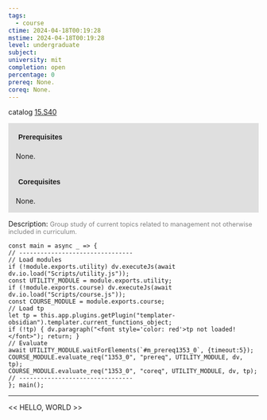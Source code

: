 ```yaml
---
tags:
  - course
ctime: 2024-04-18T00:19:28
mstime: 2024-04-18T00:19:28
level: undergraduate
subject: 
university: mit
completion: open
percentage: 0
prereq: None.
coreq: None.
---
```


catalog [15.S40](http://student.mit.edu/catalog/m15c.html#15.S40)

<span style="display: block; padding: 15px; background-color: rgb(100, 100, 100, 0.2);"><font id="m_prereq1353_0" style="display: block; font-family: Arial, sans-serif; font-weight: bold; padding: 5px">Prerequisites</font><br><span id="prereq1353_0">None.</span></span>
<span style="display: block; padding: 15px; background-color: rgb(100, 100, 100, 0.2);"><font id="m_coreq1353_0" style="display: block; font-family: Arial, sans-serif; font-weight: bold; padding: 5px">Corequisites</font><br><span id="coreq1353_0">None.</span></span>

<font style="">Description:</font>
<font style="color: grey; font-size: 0.8rem;">Group study of current topics related to management not otherwise included in curriculum.</font>

```dataviewjs
const main = async _ => {
// --------------------------------
// Load modules
if (!module.exports.utility) dv.executeJs(await dv.io.load("Scripts/utility.js"));
const UTILITY_MODULE = module.exports.utility;
if (!module.exports.course) dv.executeJs(await dv.io.load("Scripts/course.js"));
const COURSE_MODULE = module.exports.course;
// Load tp
let tp = this.app.plugins.getPlugin("templater-obsidian").templater.current_functions_object;
if (!tp) { dv.paragraph("<font style='color: red'>tp not loaded!</font>"); return; }
// Evaluate
await UTILITY_MODULE.waitForElements(`#m_prereq1353_0`, {timeout:5});
COURSE_MODULE.evaluate_req("1353_0", "prereq", UTILITY_MODULE, dv, tp);
COURSE_MODULE.evaluate_req("1353_0", "coreq", UTILITY_MODULE, dv, tp);
// --------------------------------
}; main();
```

---

<< HELLO, WORLD >>
